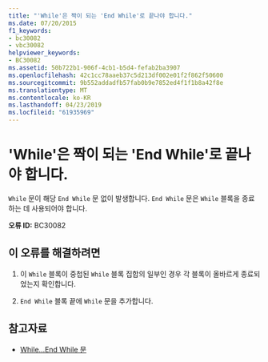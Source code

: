 ```yaml
---
title: "'While'은 짝이 되는 'End While'로 끝나야 합니다."
ms.date: 07/20/2015
f1_keywords:
- bc30082
- vbc30082
helpviewer_keywords:
- BC30082
ms.assetid: 50b722b1-906f-4cb1-b5d4-fefab2ba3907
ms.openlocfilehash: 42c1cc78aaeb37c5d213df002e01f2f862f50600
ms.sourcegitcommit: 9b552addadfb57fab0b9e7852ed4f1f1b8a42f8e
ms.translationtype: MT
ms.contentlocale: ko-KR
ms.lasthandoff: 04/23/2019
ms.locfileid: "61935969"
---
```

# <a name="while-must-end-with-a-matching-end-while"></a>'While'은 짝이 되는 'End While'로 끝나야 합니다.
`While` 문이 해당 `End While` 문 없이 발생합니다. `End While` 문은 `While` 블록을 종료하는 데 사용되어야 합니다.  
  
 **오류 ID:** BC30082  
  
## <a name="to-correct-this-error"></a>이 오류를 해결하려면  
  
1. 이 `While` 블록이 중첩된 `While` 블록 집합의 일부인 경우 각 블록이 올바르게 종료되었는지 확인합니다.  
  
2. `End While` 블록 끝에 `While` 문을 추가합니다.  
  
## <a name="see-also"></a>참고자료

- [While...End While 문](../../visual-basic/language-reference/statements/while-end-while-statement.md)

